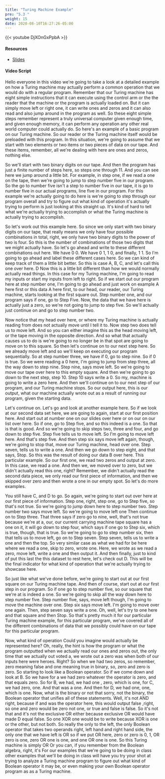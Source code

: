 ```yaml
---
title: "Turing Machine Example"
pre: "5.3 "
weight: 15
date: 2020-08-10T16:27:26-05:00
---
```


{{< youtube DjXOnGxPpbA >}}

#### Resources

* [Slides](../slides/5-UniversalComputers.pdf)

#### Video Script

Hello everyone in this video we're going to take a look at a detailed example on how a Turing machine may actually perform a common operation that we would do with a regular program. Remember that our Turing machine has eight simple instructions that it can execute using the control arm or the the reader that the machine or the program is actually loaded on. But it can simply move left or right one, it can write ones and zeros and it can also read and also jump around in the program as well. So these eight simple steps remember represent a truly universal computer given enough time, and given enough memory, it can perform any operation any other real world computer could actually do. So here's an example of a basic program on our Turing machine. So our reader or the Turing machine itself would be preloaded with this program. In this situation, we're going to assume that we start with two elements or two items or two pieces of data on our tape. And these items, remember, all we're dealing with here are ones and zeros, nothing else. 

So we'll start with two binary digits on our tape. And then the program has just a finite number of steps here, so steps one through 11. And you can see here we jump around a little bit. For example, in step one, if we read a one on the tape, then we're going to jump to step number five in our program. So the go to number five isn't a step to number five in our tape, it is go to number five in our actual programs, line five in our program. For this example we're actually going to do here is we're going to step through our program overall and try to figure out what kind of operation it's actually trying to perform is just looking at this straight up. It's kind of hard to tell what we're actually trying to accomplish or what the Turing machine is actually trying to accomplish. 

So let's work out this example here. So since we only start with two binary digits on our tape, that really means we only have four possible combinations in total, right, we only have two binary digits to the power of two is four. So this is the number of combinations of those two digits that we might actually have. So let's go ahead and write to these different combinations out here. We have 0 0. We have 0 1, 1 0, and finally, 1 1. So I'm going to go ahead and label these different cases here. So we can kind of keep track of them a little bit better. So this is case A, B, C, and let's call this one over here. D Now this is a little bit different than how we would normally actually read things. In this case for my Turing machine, I'm going to read my inputs or start my inputs from left to right. So if we start out our program here at step number one, I'm going to go ahead and just work on example A here first or this data A here first, to our head, our reader, our Turing machine, starts looking at the first square out. Step number one, and our program says if one, go to Step Five. Now, the data that we have here is actually just a zero, so we're not going to jump to step five. So we'll actually just continue on and go to step number two. 

Now notice that my head over here, or where my Turing machine is actually reading from does not actually move until I tell it to. Now step two does tell us to move left. And so you can either imagine this as the head moving left, or the tape moving in the opposite direction. And so what that actually causes us to do is we're going to no longer be in that spot are going to move on to this square. So then let's continue on to our next step here. So we already move left and so we'll keep on executing our program sequentially. So at step number three, we have if 0, go to step nine. So if 0 is true. So we were reading a 0 here, I'm going to jump from step three, all the way down to step nine. Step nine, says move left. So we're going to move our tape over here to this empty square. And then we're going to go down to the next step, step 10. Step 10 says write a 0. So my, machine is going to write a zero here. And then we'll continue on to our next step of our program, and our Turing machine stops. So our output here, this is our output, what our machine actually wrote out as a result of running our program, given the starting data. 

Let's continue on. Let's go and look at another example here. So if we look at our second data set here, we are going to again, start at our first position here. And start out at number one on our slides over here or on our on our list over here. So if one, go to Step five, and so this indeed is a one. So that is that is good. And so we're going to skip steps two, three and four, and go down to step five. Step five tells us to move left. So I'm going to move left here. And that's step five. And then step six says move left again, though, we're going to stop that, move our Turing machine, head over one. Step seven, tells us to write a one. And then we go down to step eight, and that says, Stop. So this was the result of doing our data B over here. This particular example. So our first one, we read two zeros and output at zero. In this case, we read a one. And then we, we moved over to zero, but we didn't actually read this one, right? Remember, we didn't actually read the second data piece, we only read our first piece of information, and then we skipped over zero and then wrote a one in our empty spot. So let's do more examples. 

You still have C, and D to go. So again, we're going to start out over here at our first piece of information. Step one, right, step one, go to Step five, so that's not true. So we're going to jump down here to step number two. Step number two says move left. So we're going to move left one Then continue on to Step three. That three says if zero go to nine, well, that's not true because we're at a, our, our current carrying machine tape square has a one on it, it will go down to step four, which says if one go to Step six, which is true, though, that is true. So we're going to go to step number six, then that tells us to move left, go on to Step seven. Step seven, tells us to write a one and then the top. So very similar case as what we had for be here where we read a one, skip to zero, wrote one. Here, we wrote as we read a zero, move left, write a one and then output it. And then finally, just to kind of put this last the this dataset to rest here, let's check out D. This will be the final indicator for what kind of operation that we're actually trying to showcase here. 

So just like what we've done before, we're going to start out at our first square on our Turing machine tape. And then of course, start out at our first step in our program. So if one go to step number five, so our square that we're at is indeed a one. So we're going to skip all the way down here to step number five. Step number five, says, move left though, I'm going to move the machine over one. Step six says move left. I'm going to move over one again. Then, step seven says write a one. Oh, well, let's try to one here and that square and then Stop. So that's pretty much it for our particular Turing machine example, for this particular program, we've covered all of the different combinations of data that we possibly could have on our tape for this particular program. 

Now, what kind of operation Could you imagine would actually be represented here? Oh, really, the hint is how the program or what the program outputted when we actually read our ones and zeros out, the only time that we actually out voted a, we wrote out a zero was when both of our inputs here were heroes. Right? So when we had two zeros, so remember, zero meaning false and one meaning true in binary, so, zero and zero is zero. So starting to look like a Boolean operator. So if we come down and look at B. So we have for a we had zero whatever the operator is zero, and that equals zero. So for B, we had, we had one , zero, which is one, for C, we had zero, one. And that was a one. And then for D, we had one, one, which is one. Now, what is the binary or not that sorry, not the binary, the Boolean operator that unifies all of these statements. Well, it's not AND right, because if and was the operator here, this would output false ,right, so one and zero would be zero not one, or true and false is false. So it's not that and it's not the exclusive OR either because exclusive OR would have made D equal false. So one XOR one would be to write because XOR is one or the other, but not both. So really the only to the left, the only Boolean operator that takes two operands right, left hand and right hand side, the only one that we have left is OR so if we put OR here, zero or zero is 0, 1, OR zero is one, zero OR one is one, and one OR one is one. So this Turing machine is simply OR Or you can, if you remember from the Boolean algebra, right, it's For our examples that we're going to be doing in class other examples that we'll be doing in class will have you try your shot at trying to analyze a Turing machine program to figure out what kind of Boolean operator it may be, or even making your own Boolean operator program as as a Turing machine.